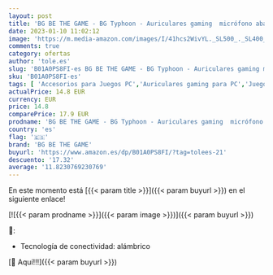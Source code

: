 ```yaml
---
layout: post
title: 'BG BE THE GAME - BG Typhoon - Auriculares gaming  micrófono abatible  control volumen  PC  PS4  XBOX ONE  Jack 3.5mm  Negro  Verde'
date: 2023-01-10 11:02:12
image: 'https://m.media-amazon.com/images/I/41hcs2WivYL._SL500_._SL400_.jpg'
comments: true
category: ofertas
author: 'tole.es'
slug: 'B01A0PS8FI-es BG BE THE GAME - BG Typhoon - Auriculares gaming micrófono...'
sku: 'B01A0PS8FI-es'
tags: [ 'Accesorios para Juegos PC','Auriculares gaming para PC','Juegos y Accesorios para PC','Videojuegos','bg be the game','ps4','xbox','🇪🇸', ]
actualPrice: 14.8 EUR
currency: EUR
price: 14.8
comparePrice: 17.9 EUR
prodname: 'BG BE THE GAME - BG Typhoon - Auriculares gaming  micrófono abatible  control volumen  PC  PS4  XBOX ONE  Jack 3.5mm  Negro  Verde'
country: 'es'
flag: '🇪🇸'
brand: 'BG BE THE GAME'
buyurl: 'https://www.amazon.es/dp/B01A0PS8FI/?tag=tolees-21'
descuento: '17.32'
average: '11.8230769230769'
---
```


En este momento está [{{< param title >}}]({{< param buyurl >}}) en el siguiente enlace!

[![{{< param prodname >}}]({{< param image >}})]({{< param buyurl >}})

🔎:

- Tecnología de conectividad: alámbrico

[🛒 Aquí!!!]({{< param buyurl >}})
